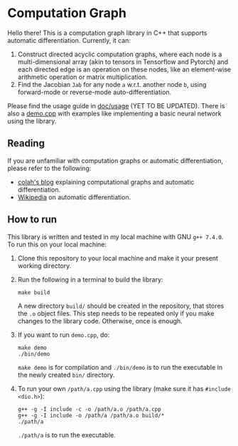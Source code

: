 # Computation Graph
Hello there! This is a computation graph library in C++ that supports automatic differentiation.
Currently, it can:
1. Construct directed acyclic computation graphs, where each node is a multi-dimensional array (akin to tensors in Tensorflow and Pytorch) and each directed edge is an operation on these nodes, like an element-wise arithmetic operation or matrix multiplication.
2. Find the Jacobian `Jab` for any node `a` w.r.t. another node `b`, using forward-mode or reverse-mode auto-differentiation.

Please find the usage guide in [doc/usage](https://github.com/frontseat-astronaut/Computation-graph/tree/master/doc/usage) (YET TO BE UPDATED).
There is also a [demo.cpp](https://github.com/frontseat-astronaut/Computation-graph/blob/master/demo.cpp) with examples like implementing a basic neural network using the library.

## Reading
If you are unfamiliar with computation graphs or automatic differentiation, please refer to the following:
- [colah's blog](https://colah.github.io/posts/2015-08-Backprop/) explaining computational graphs and automatic differentiation.
- [Wikipedia](https://en.wikipedia.org/wiki/Automatic_differentiation) on automatic differentiation.

## How to run
This library is written and tested in my local machine with GNU `g++ 7.4.0`. 
To run this on your local machine:
1. Clone this repository to your local machine and make it your present working directory.
2. Run the following in a terminal to build the library:

    ```
    make build
    ```
     A new directory `build/` should be created in the repository, that stores the `.o` object files. This step needs to be repeated only if you make changes to the library code. Otherwise, once is enough.
3. If you want to run `demo.cpp`, do:

    ```
    make demo 
    ./bin/demo
    ```
    `make demo` is for compilation and `./bin/demo` is to run the executable in the newly created `bin/` directory. 
4. To run your own `/path/a.cpp` using the library (make sure it has `#include <dio.h>`):

    ```
    g++ -g -I include -c -o /path/a.o /path/a.cpp
    g++ -g -I include -o /path/a /path/a.o build/*
    ./path/a
    ```
    `./path/a` is to run the executable. 
